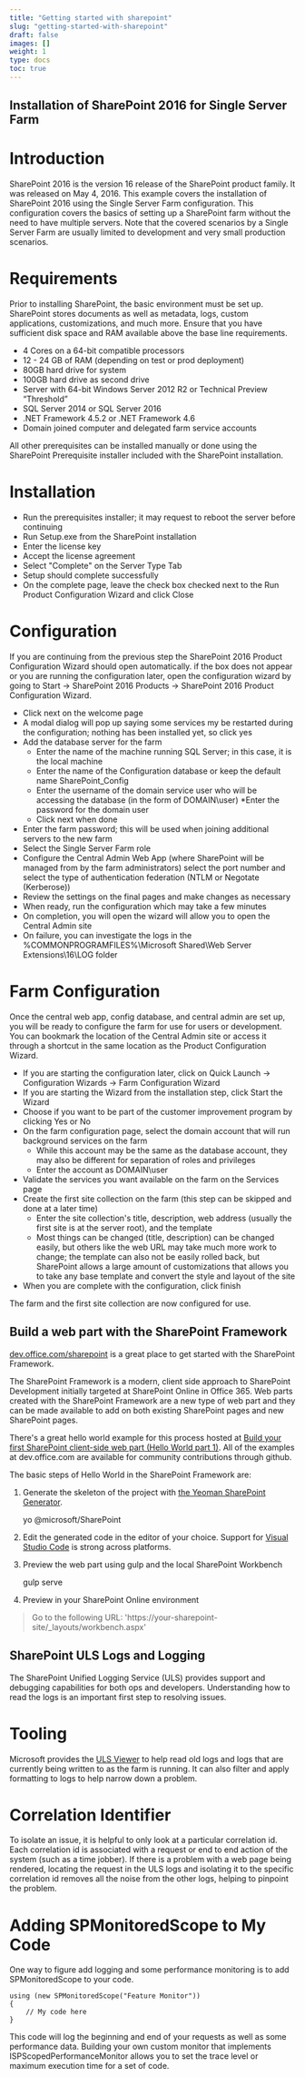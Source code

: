 ```yaml
---
title: "Getting started with sharepoint"
slug: "getting-started-with-sharepoint"
draft: false
images: []
weight: 1
type: docs
toc: true
---
```


## Installation of SharePoint 2016 for Single Server Farm
Introduction
============
SharePoint 2016 is the version 16 release of the SharePoint product family. It was released on May 4, 2016. This example covers the installation of SharePoint 2016 using the Single Server Farm configuration. This configuration covers the basics of setting up a SharePoint farm without the need to have multiple servers. Note that the covered scenarios by a Single Server Farm are usually limited to development and very small production scenarios.

Requirements
============
Prior to installing SharePoint, the basic environment must be set up. SharePoint stores documents as well as metadata, logs, custom applications, customizations, and much more. Ensure that you have sufficient disk space and RAM available above the base line requirements.

* 4 Cores on a 64-bit compatible processors
* 12 - 24 GB of RAM (depending on test or prod deployment)
* 80GB hard drive for system
* 100GB hard drive as second drive
* Server with 64-bit Windows Server 2012 R2 or Technical Preview “Threshold”
* SQL Server 2014 or SQL Server 2016
* .NET Framework 4.5.2 or .NET Framework 4.6
* Domain joined computer and delegated farm service accounts

All other prerequisites can be installed manually or done using the SharePoint Prerequisite installer included with the SharePoint installation.

Installation
============
* Run the prerequisites installer; it may request to reboot the server before continuing
* Run Setup.exe from the SharePoint installation
* Enter the license key
* Accept the license agreement
* Select "Complete" on the Server Type Tab
* Setup should complete successfully
* On the complete page, leave the check box checked next to the Run Product Configuration Wizard and click Close

Configuration
=============
If you are continuing from the previous step the SharePoint 2016 Product Configuration Wizard should open automatically. if the box does not appear or you are running the configuration later, open the configuration wizard by going to Start -> SharePoint 2016 Products -> SharePoint 2016 Product Configuration Wizard.

* Click next on the welcome page
* A modal dialog will pop up saying some services my be restarted during the configuration; nothing has been installed yet, so click yes
* Add the database server for the farm
    * Enter the name of the machine running SQL Server; in this case, it is the local machine
     * Enter the name of the Configuration database or keep the default name SharePoint_Config
    * Enter the username of the domain service user who will be accessing the database (in the form of DOMAIN\user)
    *Enter the password for the domain user
    * Click next when done
* Enter the farm password; this will be used when joining additional servers to the new farm
* Select the Single Server Farm role
* Configure the Central Admin Web App (where SharePoint will be managed from by the farm administrators) select the port number and select the type of authentication federation (NTLM or Negotate (Kerberose))
* Review the settings on the final pages and make changes as necessary
* When ready, run the configuration which may take a few minutes
* On completion, you will open the wizard will allow you to open the Central Admin site
* On failure, you can investigate the logs in the %COMMONPROGRAMFILES%\Microsoft Shared\Web Server Extensions\16\LOG folder

Farm Configuration
==================
Once the central web app, config database, and central admin are set up, you will be ready to configure the farm for use for users or development. You can bookmark the location of the Central Admin site or access it through a shortcut in the same location as the Product Configuration Wizard. 

* If you are starting the configuration later, click on Quick Launch -> Configuration Wizards -> Farm Configuration Wizard
* If you are starting the Wizard from the installation step, click Start the Wizard
* Choose if you want to be part of the customer improvement program by clicking Yes or No
* On the farm configuration page, select the domain account that will run background services on the farm
    * While this account may be the same as the database account, they may also be different for separation of roles and privileges
    * Enter the account as DOMAIN\user
* Validate the services you want available on the farm on the Services page
* Create the first site collection on the farm (this step can be skipped and done at a later time)
    * Enter the site collection's title, description, web address (usually the first site is at the server root), and the template
    * Most things can be changed (title, description) can be changed easily, but others like the web URL may take much more work to change; the template can also not be easily rolled back, but SharePoint allows a large amount of customizations that allows you to take any base template and convert the style and layout of the site
* When you are complete with the configuration, click finish

The farm and the first site collection are now configured for use.

## Build a web part with the SharePoint Framework
[dev.office.com/sharepoint][1] is a great place to get started with the SharePoint Framework.

The SharePoint Framework is a modern, client side approach to SharePoint Development initially targeted at SharePoint Online in Office 365. Web parts created with the SharePoint Framework are a new type of web part and they can be made available to add on both existing SharePoint pages and new SharePoint pages.

There's a great hello world example for this process hosted at [Build your first SharePoint client-side web part (Hello World part 1)][2]. All of the examples at dev.office.com are available for community contributions through github.

The basic steps of Hello World in the SharePoint Framework are:

 1. Generate the skeleton of the project with [the Yeoman SharePoint Generator][3].

    yo @microsoft/SharePoint

 2. Edit the generated code in the editor of your choice. Support for [Visual Studio Code][4] is strong across platforms.

 3. Preview the web part using gulp and the local SharePoint Workbench

    gulp serve

 4. Preview in your SharePoint Online environment

> Go to the following URL: 'https://your-sharepoint-site/_layouts/workbench.aspx'

  [1]: https://dev.office.com/sharepoint
  [2]: https://dev.office.com/sharepoint/docs/spfx/web-parts/get-started/build-a-hello-world-web-part
  [3]: https://www.npmjs.com/package/@microsoft/generator-sharepoint
  [4]: https://code.visualstudio.com/

## SharePoint ULS Logs and Logging
The SharePoint Unified Logging Service (ULS) provides support and debugging capabilities for both ops and developers. Understanding how to read the logs is an important first step to resolving issues.

# Tooling
Microsoft provides the [ULS Viewer][1] to help read old logs and logs that are currently being written to as the farm is running. It can also filter and apply formatting to logs to help narrow down a problem.

# Correlation Identifier
To isolate an issue, it is helpful to only look at a particular correlation id. Each correlation id is associated with a request or end to end action of the system (such as a time jobber). If there is a problem with a web page being rendered, locating the request in the ULS logs and isolating it to the specific correlation id removes all the noise from the other logs, helping to pinpoint the problem.

# Adding SPMonitoredScope to My Code
One way to figure add logging and some performance monitoring is to add SPMonitoredScope to your code. 

    using (new SPMonitoredScope("Feature Monitor"))
    {
        // My code here 
    }

This code will log the beginning and end of your requests as well as some performance data. Building your own custom monitor that implements ISPScopedPerformanceMonitor allows you to set the trace level or maximum execution time for a set of code.

  [1]: https://www.microsoft.com/en-us/download/details.aspx?id=44020

